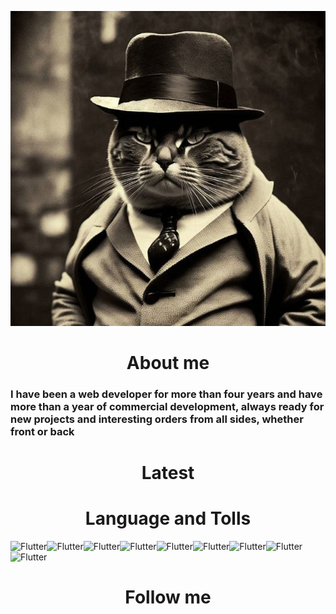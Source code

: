 [![Header](https://github.com/banedface/banedface/blob/main/assets/photo_2023-02-24_22-31-37.jpg)](https://t.me/beingf) 

<h1 align="center">About me</h1>
<h3>I have been a web developer for more than four years and have more than a year of commercial development, always ready for new projects and interesting orders from all sides, whether front or back</h3> 

<h1 align="center">Latest</h1> 

<h1 align="center">Language and Tolls</h1>

 ![Flutter](https://img.shields.io/badge/HTML-<>?style=social&logo=html5)![Flutter](https://img.shields.io/badge/CSS-<>?style=social&logo=CSS3)![Flutter](https://img.shields.io/badge/JAVASCRIPT-<>?style=social&logo=javascript)![Flutter](https://img.shields.io/badge/PythonDjango-<>?style=social&logo=Python)![Flutter](https://img.shields.io/badge/PHP-<>?style=social&logo=PHP)![Flutter](https://img.shields.io/badge/LARAVEL-<>?style=social&logo=laravel)![Flutter](https://img.shields.io/badge/Mysql-<>?style=social&logo=Mysql)![Flutter](https://img.shields.io/badge/NGINX-<>?style=social&logo=nginx)![Flutter](https://img.shields.io/badge/Figma-<>?style=social&logo=Figma)

<h1 align="center">Follow me</h1>
